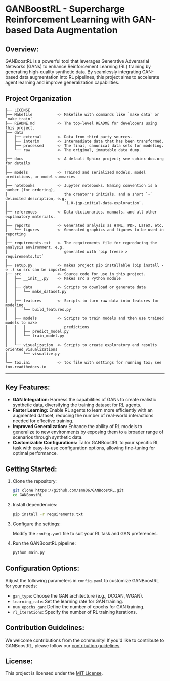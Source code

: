 # GANBoostRL - Supercharge Reinforcement Learning with GAN-based Data Augmentation

## Overview:

GANBoostRL is a powerful tool that leverages Generative Adversarial Networks (GANs) to enhance Reinforcement Learning (RL) training by generating high-quality synthetic data. By seamlessly integrating GAN-based data augmentation into RL pipelines, this project aims to accelerate agent learning and improve generalization capabilities.

Project Organization
------------

    ├── LICENSE
    ├── Makefile           <- Makefile with commands like `make data` or `make train`
    ├── README.md          <- The top-level README for developers using this project.
    ├── data
    │   ├── external       <- Data from third party sources.
    │   ├── interim        <- Intermediate data that has been transformed.
    │   ├── processed      <- The final, canonical data sets for modeling.
    │   └── raw            <- The original, immutable data dump.
    │
    ├── docs               <- A default Sphinx project; see sphinx-doc.org for details
    │
    ├── models             <- Trained and serialized models, model predictions, or model summaries
    │
    ├── notebooks          <- Jupyter notebooks. Naming convention is a number (for ordering),
    │                         the creator's initials, and a short `-` delimited description, e.g.
    │                         `1.0-jqp-initial-data-exploration`.
    │
    ├── references         <- Data dictionaries, manuals, and all other explanatory materials.
    │
    ├── reports            <- Generated analysis as HTML, PDF, LaTeX, etc.
    │   └── figures        <- Generated graphics and figures to be used in reporting
    │
    ├── requirements.txt   <- The requirements file for reproducing the analysis environment, e.g.
    │                         generated with `pip freeze > requirements.txt`
    │
    ├── setup.py           <- makes project pip installable (pip install -e .) so src can be imported
    ├── src                <- Source code for use in this project.
    │   ├── __init__.py    <- Makes src a Python module
    │   │
    │   ├── data           <- Scripts to download or generate data
    │   │   └── make_dataset.py
    │   │
    │   ├── features       <- Scripts to turn raw data into features for modeling
    │   │   └── build_features.py
    │   │
    │   ├── models         <- Scripts to train models and then use trained models to make
    │   │   │                 predictions
    │   │   ├── predict_model.py
    │   │   └── train_model.py
    │   │
    │   └── visualization  <- Scripts to create exploratory and results oriented visualizations
    │       └── visualize.py
    │
    └── tox.ini            <- tox file with settings for running tox; see tox.readthedocs.io


--------

## Key Features:

- **GAN Integration:** Harness the capabilities of GANs to create realistic synthetic data, diversifying the training dataset for RL agents.
- **Faster Learning:** Enable RL agents to learn more efficiently with an augmented dataset, reducing the number of real-world interactions needed for effective training.
- **Improved Generalization:** Enhance the ability of RL models to generalize to new environments by exposing them to a broader range of scenarios through synthetic data.
- **Customizable Configurations:** Tailor GANBoostRL to your specific RL task with easy-to-use configuration options, allowing fine-tuning for optimal performance.

## Getting Started:

1. Clone the repository:

   ```bash
   git clone https://github.com/smn06/GANBoostRL.git
   cd GANBoostRL
   ```

2. Install dependencies:

   ```bash
   pip install -r requirements.txt
   ```

3. Configure the settings:

   Modify the `config.yaml` file to suit your RL task and GAN preferences.

4. Run the GANBoostRL pipeline:

   ```bash
   python main.py
   ```

## Configuration Options:

Adjust the following parameters in `config.yaml` to customize GANBoostRL for your needs:

- `gan_type`: Choose the GAN architecture (e.g., DCGAN, WGAN).
- `learning_rate`: Set the learning rate for GAN training.
- `num_epochs_gan`: Define the number of epochs for GAN training.
- `rl_iterations`: Specify the number of RL training iterations.

## Contribution Guidelines:

We welcome contributions from the community! If you'd like to contribute to GANBoostRL, please follow our [contribution guidelines](CONTRIBUTING.md).

## License:

This project is licensed under the [MIT License](LICENSE).

